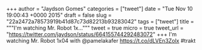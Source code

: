 
+++
author = "Jaydson Gomes"
categories = ["tweet"]
date = "Tue Nov 10 19:00:43 +0000 2015"
draft = false
slug = "22a2472a78573919b41d87c73d82213b93283042"
tags = ["tweet"]
title = """I'm watching Mr. Robot 1x..."""
tweet = true
micro = true
tweet_url = "https://twitter.com/jaydson/status/664155744292483072"
+++
I'm watching Mr. Robot 1x04 with @pamelakafer https://t.co/dLVEn3Zolx #trakt
